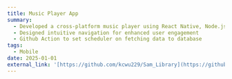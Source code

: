 ```yaml
---
title: Music Player App
summary: 
  - Developed a cross-platform music player using React Native, Node.js, and MongoDB
  - Designed intuitive navigation for enhanced user engagement
  - Github Action to set scheduler on fetching data to database
tags:
  - Mobile
date: 2025-01-01
external_link: '[https://github.com/kcwu229/Sam_Library](https://github.com/kcwu229/musicPlayer)'
---
```

